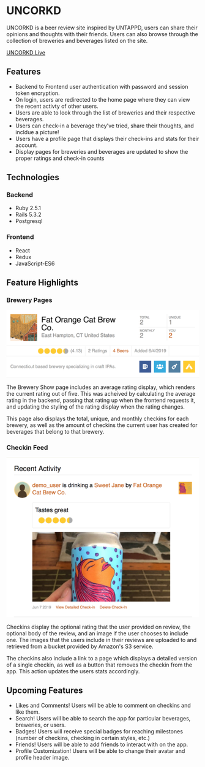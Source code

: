 # UNCORKD

UNCORKD is a beer review site inspired by UNTAPPD, users can share their opinions and thoughts
with their friends. Users can also browse through the collection of breweries and beverages listed on the site. 

[UNCORKD Live](https://uncork-d.herokuapp.com/)


## Features

<ul>
    <li> Backend to Frontend user authentication with password and session token encryption. </li>
    <li> On login, users are redirected to the home page where they can view the recent activty of other users. </li>
    <li> Users are able to look through the list of breweries and their respective beverages. </li>
    <li> Users can check-in a beverage they've tried, share their thoughts, and incldue a picture! </li>
    <li> Users have a profile page that displays their check-ins and stats for their account. </li>
    <li> Display pages for breweries and beverages are updated to show the proper ratings and check-in counts </li>
</ul>

## Technologies

### Backend
<ul>
    <li> Ruby 2.5.1 </li>
    <li> Rails 5.3.2 </li>
    <li> Postgresql </li>
</ul>

### Frontend
<ul>
    <li> React </li>
    <li> Redux </li>
    <li> JavaScript-ES6 </li>
</ul>

## Feature Highlights

### Brewery Pages

![Brew Show](https://github.com/ppondo/Uncorkd/blob/master/app/assets/images/brew-show.png "Brewery Show")

The Brewery Show page includes an average rating display, which renders the current rating out of five.
This was acheived by calculating the average rating in the backend, passing that rating up when the frontend requests it, and updating the styling of the rating display when the rating changes.

This page also displays the total, unique, and monthly checkins for each brewery, as well as the amount of checkins the current user has created for beverages that belong to that brewery.

### Checkin Feed

![Checkin](https://github.com/ppondo/Uncorkd/blob/master/app/assets/images/checkin.png "Checkin")

Checkins display the optional rating that the user provided on review, the optional body of the review, and an image if the user chooses to include one. The images that the users include in their reviews are uploaded to and retrieved from a bucket provided by Amazon's S3 service.

The checkins also include a link to a page which displays a detailed version of a single checkin, as well as a button that removes the checkin from the app. This action updates the users stats accordingly.

## Upcoming Features

<ul>
    <li> Likes and Comments! Users will be able to comment on checkins and like them. </li>
    <li> Search! Users will be able to search the app for particular beverages, breweries, or users. </li>
    <li> Badges! Users will receive special badges for reaching milestones (number of checkins, checking in certain styles, etc.) </li>
    <li> Friends! Users will be able to add friends to interact with on the app. </li>
    <li> Profile Customization! Users will be able to change their avatar and profile header image. </li>
</ul>